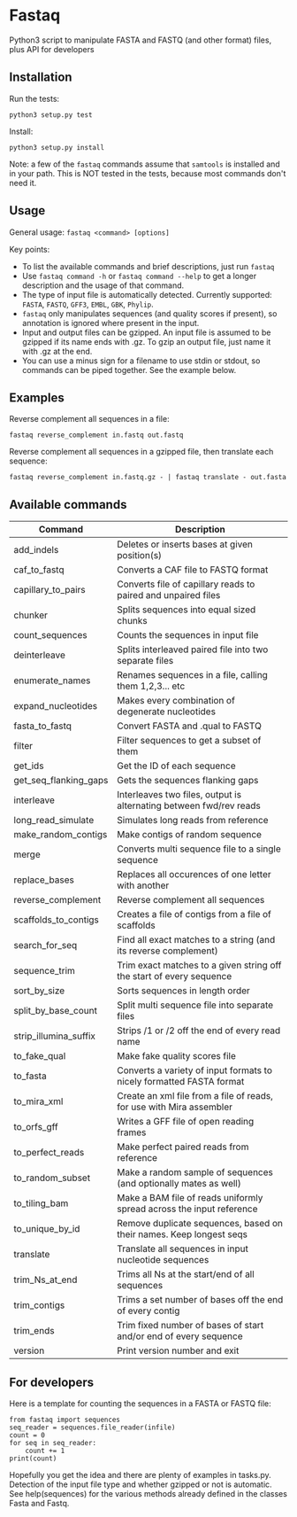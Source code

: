 Fastaq
======

Python3 script to manipulate FASTA and FASTQ (and other format) files, plus API for developers

Installation
------------

Run the tests:

    python3 setup.py test

Install:

    python3 setup.py install

Note: a few of the `fastaq` commands assume that `samtools` is installed and in your path. This is NOT tested in the tests, because most commands don't need it.


Usage
-----

General usage: `fastaq <command> [options]`


Key points:
 * To list the available commands and brief descriptions, just run `fastaq`
 * Use `fastaq command -h` or `fastaq command --help` to get a longer description and the usage of that command.
 * The type of input file is automatically detected. Currently supported:
   `FASTA`, `FASTQ`, `GFF3`, `EMBL`, `GBK`, `Phylip`.
 * `fastaq` only manipulates sequences (and
   quality scores if present), so annotation is ignored where present in the input.
 * Input and output files can be gzipped. An input file is assumed to be gzipped if its name ends with .gz. To gzip an output file, just name it with .gz at the end.
 * You can use a minus sign for a filename to use stdin or stdout, so commands can be piped together. See the example below.


Examples
--------

Reverse complement all sequences in a file:

    fastaq reverse_complement in.fastq out.fastq

Reverse complement all sequences in a gzipped file, then translate each sequence:

    fastaq reverse_complement in.fastq.gz - | fastaq translate - out.fasta


Available commands
------------------

| Command               | Description                                                          |
|-----------------------|----------------------------------------------------------------------|
| add_indels            | Deletes or inserts bases at given position(s)                        |
| caf_to_fastq          | Converts a CAF file to FASTQ format                                  |
| capillary_to_pairs    | Converts file of capillary reads to paired and unpaired files        |
| chunker               | Splits sequences into equal sized chunks                             |
| count_sequences       | Counts the sequences in input file                                   |
| deinterleave          | Splits interleaved paired file into two separate files               |
| enumerate_names       | Renames sequences in a file, calling them 1,2,3... etc               |
| expand_nucleotides    | Makes every combination of degenerate nucleotides                    |
| fasta_to_fastq        | Convert FASTA and .qual to FASTQ                                     |
| filter                | Filter sequences to get a subset of them                             |
| get_ids               | Get the ID of each sequence                                          |
| get_seq_flanking_gaps | Gets the sequences flanking gaps                                     |
| interleave            | Interleaves two files, output is alternating between fwd/rev reads   |
| long_read_simulate    | Simulates long reads from reference                                  |
| make_random_contigs   | Make contigs of random sequence                                      |
| merge                 | Converts multi sequence file to a single sequence                    |
| replace_bases         | Replaces all occurences of one letter with another                   |
| reverse_complement    | Reverse complement all sequences                                     |
| scaffolds_to_contigs  | Creates a file of contigs from a file of scaffolds                   |
| search_for_seq        | Find all exact matches to a string (and its reverse complement)      |
| sequence_trim         | Trim exact matches to a given string off the start of every sequence |
| sort_by_size          | Sorts sequences in length order                                      |
| split_by_base_count   | Split multi sequence file into separate files                        |
| strip_illumina_suffix | Strips /1 or /2 off the end of every read name                       |
| to_fake_qual          | Make fake quality scores file                                        |
| to_fasta              | Converts a variety of input formats to nicely formatted FASTA format |
| to_mira_xml           | Create an xml file from a file of reads, for use with Mira assembler |
| to_orfs_gff           | Writes a GFF file of open reading frames                             |
| to_perfect_reads      | Make perfect paired reads from reference                             |
| to_random_subset      | Make a random sample of sequences (and optionally mates as well)     |
| to_tiling_bam         | Make a BAM file of reads uniformly spread across the input reference |
| to_unique_by_id       | Remove duplicate sequences, based on their names. Keep longest seqs  |
| translate             | Translate all sequences in input nucleotide sequences                |
| trim_Ns_at_end        | Trims all Ns at the start/end of all sequences                       |
| trim_contigs          | Trims a set number of bases off the end of every contig              |
| trim_ends             | Trim fixed number of bases of start and/or end of every sequence     |
| version               | Print version number and exit                                        |


For developers
--------------

Here is a template for counting the sequences in a FASTA or FASTQ file:

    from fastaq import sequences
    seq_reader = sequences.file_reader(infile)
    count = 0
    for seq in seq_reader:
        count += 1
    print(count)

Hopefully you get the idea and there are plenty of examples in tasks.py. Detection of the input file type and whether gzipped or not is automatic. See help(sequences) for the various methods already defined in the classes Fasta and Fastq.
